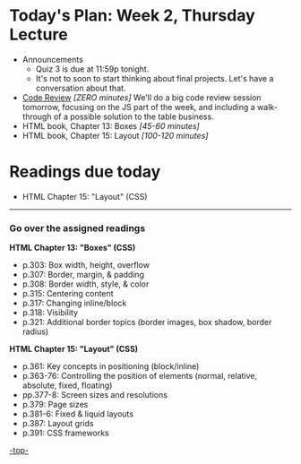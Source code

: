 <a id="top"></a>
# Today's Plan: Week 2, Thursday Lecture

- Announcements
  - Quiz 3 is due at 11:59p tonight.
  - It's not to soon to start thinking about final projects. Let's have a conversation about that.
- [Code Review](#codereview) *[ZERO minutes]* We'll do a big code review session tomorrow, focusing on the JS part of the week, and including a walk-through of a possible solution to the table business.
- HTML book, Chapter 13: Boxes *[45-60 minutes]*
- HTML book, Chapter 15: Layout *[100-120 minutes]*

# Readings due today

- HTML Chapter 15: "Layout" (CSS)

---

<a id="readings"></a>
### Go over the assigned readings

**HTML Chapter 13: "Boxes" (CSS)**

- p.303: Box width, height, overflow
- p.307: Border, margin, & padding
- p.308: Border width, style, & color
- p.315: Centering content
- p.317: Changing inline/block
- p.318: Visibility
- p.321: Additional border topics (border images, box shadow, border radius)

**HTML Chapter 15: "Layout" (CSS)**

- p.361: Key concepts in positioning (block/inline)
- p.363-76: Controlling the position of elements (normal, relative, absolute, fixed, floating)
- pp.377-8: Screen sizes and resolutions
- p.379: Page sizes
- p.381-6: Fixed & liquid layouts
- p.387: Layout grids
- p.391: CSS frameworks

[-top-](#top)
